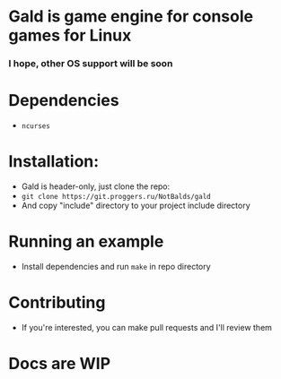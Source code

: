 # Gald is game engine for console games for Linux
### I hope, other OS support will be soon

# Dependencies
- ```ncurses```

# Installation:
- Gald is header-only, just clone the repo:
- ```git clone https://git.proggers.ru/NotBalds/gald```
- And copy "include" directory to your project include directory

# Running an example
- Install dependencies and run ```make``` in repo directory

# Contributing
- If you're interested, you can make pull requests and I'll review them

# Docs are WIP
